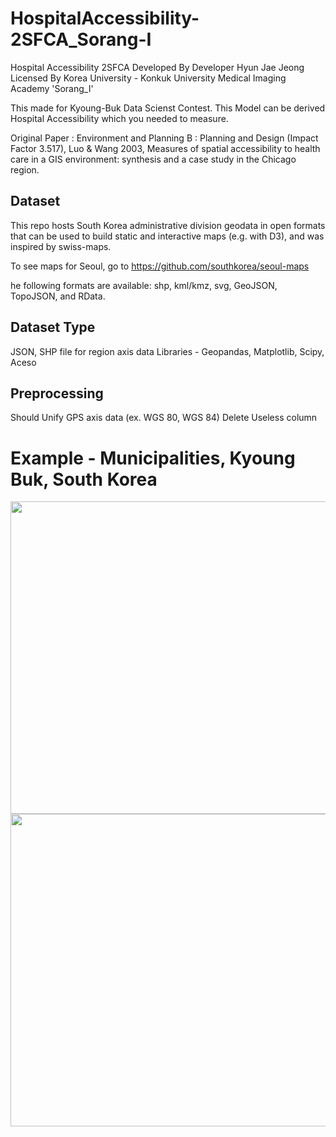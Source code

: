 # HospitalAccessibility-2SFCA_Sorang-I

Hospital Accessibility 2SFCA 
Developed By Developer Hyun Jae Jeong
Licensed By Korea University - Konkuk University Medical Imaging Academy 'Sorang_I'

This made for Kyoung-Buk Data Scienst Contest.
This Model can be derived Hospital Accessibility which you needed to measure.

Original Paper : Environment and Planning B : Planning and Design (Impact Factor 3.517), Luo & Wang 2003,
Measures of spatial accessibility to health care in a GIS environment: synthesis and a case study in the Chicago region.

## Dataset
This repo hosts South Korea administrative division geodata in open formats that can be used to build static and interactive maps (e.g. with D3), and was inspired by swiss-maps.

To see maps for Seoul, go to https://github.com/southkorea/seoul-maps

he following formats are available: shp, kml/kmz, svg, GeoJSON, TopoJSON, and RData.

## Dataset Type
JSON, SHP file for region axis data
Libraries - Geopandas, Matplotlib, Scipy, Aceso

## Preprocessing
Should Unify GPS axis data (ex. WGS 80, WGS 84)
Delete Useless column 

# Example - Municipalities, Kyoung Buk, South Korea
<img src="https://user-images.githubusercontent.com/60058713/130456231-a96fa83a-aeb4-4040-8e23-6f6c9d0eb2e5.png" width="800" height="500"/>
<img src="https://user-images.githubusercontent.com/60058713/130456597-9174eaff-a9be-419c-aab5-f1bbf8acaba5.png" width="800" height="500"/>
